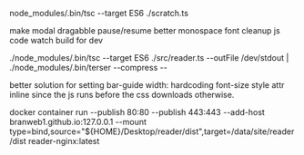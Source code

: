 node_modules/.bin/tsc --target ES6 ./scratch.ts

make modal dragabble
pause/resume
better monospace font
cleanup js code
watch build for dev

./node_modules/.bin/tsc --target ES6 ./src/reader.ts --outFile /dev/stdout | ./node_modules/.bin/terser --compress --

better solution for setting bar-guide width: hardcoding font-size style attr inline since the js runs before the css downloads otherwise.

docker container run --publish 80:80 --publish 443:443 --add-host branweb1.github.io:127.0.0.1 --mount type=bind,source="${HOME}/Desktop/reader/dist",target=/data/site/reader/dist reader-nginx:latest